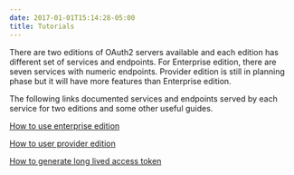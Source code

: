 ```yaml
---
date: 2017-01-01T15:14:28-05:00
title: Tutorials
---
```


There are two editions of OAuth2 servers available and each edition has different 
set of services and endpoints. For Enterprise edition, there are seven
services with numeric endpoints. Provider edition is still in planning phase but 
it will have more features than Enterprise edition. 

The following links documented services and endpoints served by each service for 
two editions and some other useful guides.

[How to use enterprise edition](enterprise/)

[How to user provider edition](provider/)

[How to generate long lived access token](longlive/)
